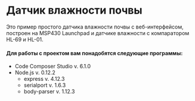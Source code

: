 # Датчик влажности почвы

Это пример простого датчика влажности почвы с веб-интерфейсом, построен на MSP430 Launchpad и датчике влажности с компаратором HL-69 и HL-01.

#### Для работы с проектом вам понадобятся следующие программы:

* Code Composer Studio v. 6.1.0
* Node.js v. 0.12.2
  * express v. 4.12.3
  * serialport v. 1.6.3
  * body-parser v. 1.12.3
